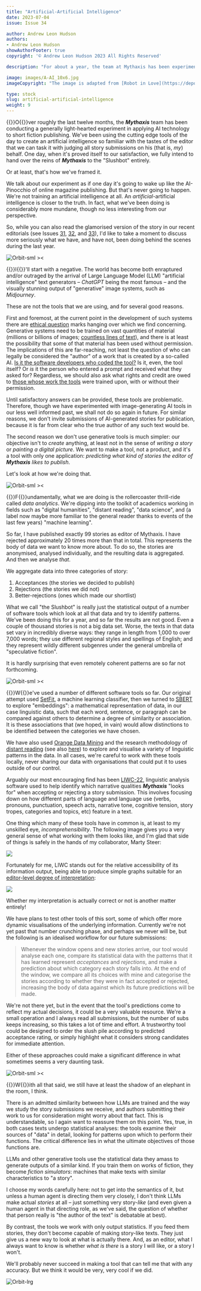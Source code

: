 ```yaml
---
title: "Artificial-Artificial Intelligence"
date: 2023-07-04
issue: Issue 34

author: Andrew Leon Hudson
authors:
- Andrew Leon Hudson
showAuthorFooter: true
copyright: '© Andrew Leon Hudson 2023 All Rights Reserved'

description: "For about a year, the team at Mythaxis has been experimenting with sophisticated software tools in an attempt to understand – and maybe predict – what makes a story catch the editor's eye. So far we've discussed this in the context of the popular/unpopular theme of the day, Artificial Intelligence – but AI is a delicate subject when it comes to writing fiction. So let's take a look at exactly what we've been up to."

image: images/A-AI_10x6.jpg
imageCopyright: "The image is adapted from [Robot in Love](https://depositphotos.com/368748152/stock-photo-man-standing-mysterious-library-digital.html) by Hector 'The Noise' Fernández."

type: stock
slug: artificial-artificial-intelligence
weight: 9
---
```


{{<glyph>}}O{{</glyph>}}ver roughly the last twelve months, the ***Mythaxis*** team has been conducting a generally light-hearted experiment in applying AI technology to short fiction publishing. We've been using the cutting edge tools of the day to create an artificial intelligence so familiar with the tastes of the editor that we can task it with judging all story submissions on his (that is, *my*) behalf. One day, when it's proved itself to our satisfaction, we fully intend to hand over the reins of ***Mythaxis*** to the "Slushbot" entirely.

Or at least, that's how we've framed it.

We talk about our experiment as if one day it's going to wake up like the AI-Pinocchio of online magazine publishing. But that's never going to happen. We're not training an artificial intelligence at all. An *artificial*-artificial intelligence is closer to the truth. In fact, what we've been doing is considerably more mundane, though no less interesting from our perspective.

So, while you can also read the glamorised version of the story in our recent editorials (see Issues [31](https://mythaxis.co.uk/issue-31/editorial.html), [32](https://mythaxis.co.uk/issue-32/editorial.html), and [33](https://mythaxis.co.uk/issue-32/editorial.html)), I'd like to take a moment to discuss more seriously what we have, and have not, been doing behind the scenes during the last year.

![Orbit-sml ><](images/Orbit.svg)

{{<glyph>}}I{{</glyph>}}'ll start with a negative. The world has become both enraptured and/or outraged by the arrival of Large Language Model (LLM) "artificial intelligence" text generators – *ChatGPT* being the most famous – and the visually stunning output of "generative" image systems, such as *Midjourney*.

These are not the tools that we are using, and for several good reasons.

First and foremost, at the current point in the development of such systems there are [ethical question](https://towardsdatascience.com/the-invisible-workers-of-the-ai-era-c83735481ba) marks hanging over which we find concerning. Generative systems need to be trained on vast quantities of material (millions or billions of images; [countless lines of text](https://www.vice.com/en/article/wxnaqz/ai-isnt-artificial-or-intelligent)), and there is at least the possibility that some of that material has been used without permission. The implications of this are far-reaching, not least the question of who can legally be considered the "author" of a work that is created by a so-called AI. [Is it the software developers who coded the tool?](https://programmedinequality.com/) Is it, even, the tool itself? Or *is* it the person who entered a prompt and received what they asked for? Regardless, we should also ask what rights and credit are owed to [those whose work the tools](https://www.vice.com/en/article/wxn3kw/openai-used-kenyan-workers-making-dollar2-an-hour-to-filter-traumatic-content-from-chatgpt) were trained upon, with or without their permission.

Until satisfactory answers can be provided, these tools are problematic. Therefore, though we have experimented with image-generating AI tools in our less well informed past, we shall not do so again in future. For similar reasons, we don't invite submissions of AI-generated stories for publication, because it is far from clear who the true author of any such text would be.

The second reason we don't use generative tools is much simpler: our objective isn't to *create* anything, at least not in the sense of *writing a story* or *painting a digital picture*. We want to make a tool, not a product, and it's a tool with only one application: *predicting what kind of stories the editor of **Mythaxis** likes to publish*.

Let's look at how we're doing that.

![Orbit-sml ><](images/Orbit.svg)

{{<glyph>}}F{{</glyph>}}undamentally, what we are doing is the rollercoaster thrill-ride called *data analytics*. We're dipping into the toolkit of academics working in fields such as "digital humanities", "distant reading", "data science", and (a label now maybe more familiar to the general reader thanks to events of the last few years) "machine learning".

So far, I have published exactly 99 stories as editor of Mythaxis. I have rejected approximately 20 times more than that in total. This represents the body of data we want to know more about. To do so, the stories are anonymised, analysed individually, and the resulting data is aggregated. And then we analyse *that*.

We aggregate data into three categories of story:

1. Acceptances (the stories we decided to publish)
2. Rejections (the stories we did not)
3. Better-rejections (ones which made our shortlist)

What we call "the Slushbot" is really just the statistical output of a number of software tools which look at all that data and try to identify patterns. We've been doing this for a year, and so far the results are not good. Even a couple of thousand stories is not a big data set. Worse, the texts in that data set vary in incredibly diverse ways: they range in length from 1,000 to over 7,000 words; they use different regional styles and spellings of English; and they represent wildly different subgenres under the general umbrella of "speculative fiction".

It is hardly surprising that even remotely coherent patterns are so far not forthcoming.

![Orbit-sml ><](images/Orbit.svg)

{{<glyph>}}W{{</glyph>}}e've used a number of different software tools so far. Our original attempt used [SetFit](https://github.com/huggingface/setfit), a machine learning classifier, then we turned to [SBERT](https://sbert.net/) to explore "embeddings": a mathematical representation of data, in our case linguistic data, such that each word, sentence, or paragraph can be compared against others to determine a degree of similarity or association. It is these associations that (we hoped, in vain) would allow distinctions to be identified between the categories we have chosen.

We have also used [Orange Data Mining](https://orangedatamining.com/) and the research methodology of [distant reading](https://en.wikipedia.org/wiki/Distant_reading) (see also [here](https://www.digitalhumanities.org/dhq/vol/11/2/000317/000317.html)) to explore and visualise a variety of linguistic patterns in the data. In all cases, we're careful to work with these tools locally, never sharing our data with organisations that could put it to uses outside of our control.

Arguably our most encouraging find has been [LIWC-22](https://www.liwc.app/), linguistic analysis software used to help identify which narrative qualities ***Mythaxis*** "looks for" when accepting or rejecting a story submission. This involves focusing down on how different parts of language and language use (verbs, pronouns, punctuation, speech acts, narrative tone, cognitive tension, story tropes, categories and topics, etc) feature in a text.

One thing which many of these tools have in common is, at least to my unskilled eye, *incomprehensibility*. The following image gives you a very general sense of what working with them looks like, and I'm glad that side of things is safely in the hands of my collaborator, Marty Steer:

![](images/analysis-collage.png)

Fortunately for me, LIWC stands out for the relative accessibility of its information output, being able to produce simple graphs suitable for an [editor-level degree of interpretation](https://mythaxis.co.uk/issue-33/editorial.html):

![](images/Accepted-vs-rejected.png)

Whether my interpretation is actually correct or not is another matter entirely!

We have plans to test other tools of this sort, some of which offer more dynamic visualisations of the underlying information. Currently we're not yet past that number crunching phase, and perhaps we never will be, but the following is an idealised workflow for our future submissions:

> Whenever the window opens and new stories arrive, our tool would analyse each one, compare its statistical data with the patterns that it has learned represent *acceptances* and *rejections*, and make a prediction about which category each story falls into. At the end of the window, we compare all its choices with mine and categorise the stories according to whether they were in fact accepted or rejected, increasing the body of data against which its future predictions will be made.

We're not there yet, but in the event that the tool's predictions come to reflect my actual decisions, it could be a very valuable resource. We're a small operation and I always read all submissions, but the number of subs keeps increasing, so this takes a lot of time and effort. A trustworthy tool could be designed to order the slush pile according to predicted acceptance rating, or simply highlight what it considers strong candidates for immediate attention.

Either of these approaches could make a significant difference in what sometimes seems a very daunting task.

![Orbit-sml ><](images/Orbit.svg)

{{<glyph>}}W{{</glyph>}}ith all that said, we still have at least the shadow of an elephant in the room, I think.

There is an admitted similarity between how LLMs are trained and the way we study the story submissions we receive, and authors submitting their work to us for consideration might worry about that fact. This is understandable, so I again want to reassure them on this point. Yes, true, in both cases texts undergo statistical analyses: the tools examine their sources of "data" in detail, looking for patterns upon which to perform their functions. The critical difference lies in what the ultimate objectives of those functions are.

LLMs and other generative tools use the statistical data they amass to generate outputs of a similar kind. If you train them on works of fiction, they become *fiction simulators*: machines that make texts with similar characteristics to "a story". 

I choose my words carefully here: not to get into the semantics of it, but unless a human agent is directing them very closely, I don't think LLMs make actual *stories* at all – just something very story-*like* (and even given a human agent in that directing role, as we've said, the question of whether that person really is "the author of the text" is debatable at best).

By contrast, the tools we work with only output statistics. If you feed them stories, they don't become capable of making story-like texts. They just give us a new way to look at what is actually there. And, as an editor, what I always want to know is whether *what is there* is a story I will like, or a story I won't.

We'll probably never succeed in making a tool that can tell me that with any accuracy. But we think it would be very, very cool if we did.

![Orbit-lrg](images/Orbit.svg)
